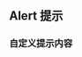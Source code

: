 <div class="demo-header">
<p class="overviewicon">
  <span class="wapi-ui-alert"/>
</p>

## Alert 提示

<mobile-uxlink widget-name="Alert"></mobile-uxlink>
</div>

### 自定义提示内容

<mobile-view link="alert/slot-default"></mobile-view>

<br>
